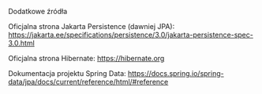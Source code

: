 Dodatkowe źródła


Oficjalna strona Jakarta Persistence (dawniej JPA): https://jakarta.ee/specifications/persistence/3.0/jakarta-persistence-spec-3.0.html

Oficjalna strona Hibernate: https://hibernate.org

Dokumentacja projektu Spring Data: https://docs.spring.io/spring-data/jpa/docs/current/reference/html/#reference
